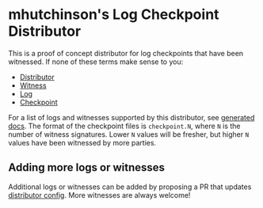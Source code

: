 # mhutchinson's Log Checkpoint Distributor

This is a proof of concept distributor for log checkpoints that have been witnessed.
If none of these terms make sense to you:
  * [Distributor](https://github.com/google/trillian-examples/tree/master/serverless/deploy/github/distributor)
  * [Witness](https://github.com/google/trillian-examples/tree/master/witness)
  * [Log](https://github.com/google/trillian)
  * [Checkpoint](https://github.com/transparency-dev/formats)

For a list of logs and witnesses supported by this distributor, see [generated docs](./distributor/logs).
The format of the checkpoint files is `checkpoint.N`, where `N` is the number of witness signatures.
Lower `N` values will be fresher, but higher `N` values have been witnessed by more parties.

## Adding more logs or witnesses

Additional logs or witnesses can be added by proposing a PR that updates [distributor config](./distributor/config.yaml).
More witnesses are always welcome!

